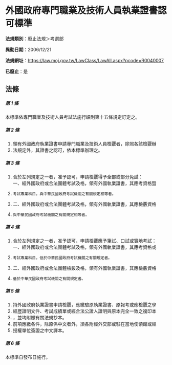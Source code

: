 # 外國政府專門職業及技術人員執業證書認可標準

**法規類別**：廢止法規＞考選部

**異動日期**：2006/12/21  

**法規網址**：https://law.moj.gov.tw/LawClass/LawAll.aspx?pcode=R0040007

**已廢止**：是



## 法條
##### 第 1 條
本標準依專門職業及技術人員考試法施行細則第十五條規定訂定之。

##### 第 2 條
1. 領有外國政府執業證書申請專門職業及技術人員檢覈者，除照各該檢覈辦
1. 法規定外，其證書之認可，依本標準辦理之。

##### 第 3 條
1. 合於左列規定之一者，准予認可，申請檢覈得予全部或部分免試：  
一、經外國政府或合法團體考試及格，領有外國執業證書，其應考資格暨
1.     考試專業科目，與中華民國政府考試機關之有關規定相等者。
1. 二、經外國政府或合法團體考試及格，領有外國執業證書，其應檢覈資格
1.     與中華民國政府考試機關之有關規定相等者。

##### 第 4 條
1. 合於左列規定之一者，准予認可，申請檢覈應予筆試、口試或實地考試：  
一、經外國政府或合法團體考試及格，領有外國執業證書，其應考資格或
1.     考試專業科目，低於中華民國政府考試機關之有關規定者。
1. 二、經外國政府或合法團體檢覈及格，領有外國執業證書，其應檢覈資格
1.     低於中華民國政府考試機關之有關規定者。

##### 第 5 條
1. 持外國政府執業證書申請檢覈，應繳驗原執業證書、原報考或應檢覈之學
1. 經歷證明文件、考試成績單或經合法公證人證明與原本完全一致之複印本
1. ，並均附繳有關法規抄本。
1. 前項應繳各件，除原係中文者外，須各附經外交部或駐在當地使領館或經
1. 授權單位簽證之中文譯本。

##### 第 6 條
本標準自發布日施行。


